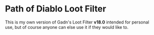 # Path of Diablo Loot Filter
This is my own version of Gadn's Loot Filter **v18.0** intended for personal use, but of course anyone can else use it if they would like to.
